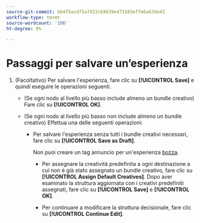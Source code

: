 ```yaml
---
source-git-commit: b64f5acd75a7422cb9639e471583effe6a63de42
workflow-type: tm+mt
source-wordcount: '106'
ht-degree: 0%

---
```

# Passaggi per salvare un’esperienza

<!-- used in multiple procedures -->

1. (Facoltativo) Per salvare l&#39;esperienza, fare clic su **[!UICONTROL Save]** e quindi eseguire le operazioni seguenti.

   * (Se ogni nodo al livello più basso include almeno un bundle creativo) Fare clic su **[!UICONTROL OK]**.

   * (Se ogni nodo al livello più basso non include almeno un bundle creativo) Effettua una delle seguenti operazioni:

      * Per salvare l&#39;esperienza senza tutti i bundle creativi necessari, fare clic su **[!UICONTROL Save as Draft]**.

        Non puoi creare un tag annuncio per un&#39;esperienza [bozza](/help/creative/experiences/experience-about.md#experience-statuses).

         * Per assegnare la creatività predefinita a ogni destinazione a cui non è già stato assegnato un bundle creativo, fare clic su **[!UICONTROL Assign Default Creatives]**. Dopo aver esaminato la struttura aggiornata con i creativi predefiniti assegnati, fare clic su **[!UICONTROL Save]** e **[!UICONTROL OK]**.

         * Per continuare a modificare la struttura decisionale, fare clic su **[!UICONTROL Continue Edit]**.